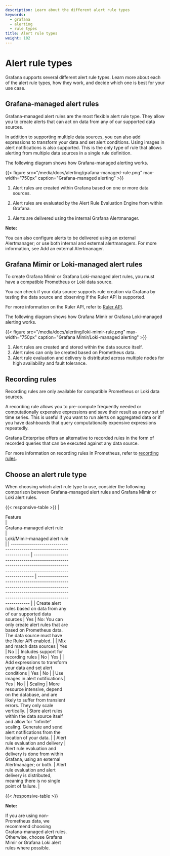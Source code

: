 ```yaml
---
description: Learn about the different alert rule types
keywords:
  - grafana
  - alerting
  - rule types
title: Alert rule types
weight: 102
---
```


# Alert rule types

Grafana supports several different alert rule types. Learn more about each of the alert rule types, how they work, and decide which one is best for your use case.

## Grafana-managed alert rules

Grafana-managed alert rules are the most flexible alert rule type. They allow you to create alerts that can act on data from any of our supported data sources.

In addition to supporting multiple data sources, you can also add expressions to transform your data and set alert conditions. Using images in alert notifications is also supported. This is the only type of rule that allows alerting from multiple data sources in a single rule definition.

The following diagram shows how Grafana-managed alerting works.

{{< figure src="/media/docs/alerting/grafana-managed-rule.png" max-width="750px" caption="Grafana-managed alerting" >}}

1. Alert rules are created within Grafana based on one or more data sources.

1. Alert rules are evaluated by the Alert Rule Evaluation Engine from within Grafana.

1. Alerts are delivered using the internal Grafana Alertmanager.

**Note:**

You can also configure alerts to be delivered using an external Alertmanager; or use both internal and external alertmanagers.
For more information, see Add an external Alertmanager.

## Grafana Mimir or Loki-managed alert rules

To create Grafana Mimir or Grafana Loki-managed alert rules, you must have a compatible Prometheus or Loki data source.

You can check if your data source supports rule creation via Grafana by testing the data source and observing if the Ruler API is supported.

For more information on the Ruler API, refer to [Ruler API](/docs/loki/latest/api/#ruler).

The following diagram shows how Grafana Mimir or Grafana Loki-managed alerting works.

{{< figure src="/media/docs/alerting/loki-mimir-rule.png" max-width="750px" caption="Grafana Mimir/Loki-managed alerting" >}}

1. Alert rules are created and stored within the data source itself.
1. Alert rules can only be created based on Prometheus data.
1. Alert rule evaluation and delivery is distributed across multiple nodes for high availability and fault tolerance.

## Recording rules

Recording rules are only available for compatible Prometheus or Loki data sources.

A recording rule allows you to pre-compute frequently needed or computationally expensive expressions and save their result as a new set of time series. This is useful if you want to run alerts on aggregated data or if you have dashboards that query computationally expensive expressions repeatedly.

Grafana Enterprise offers an alternative to recorded rules in the form of recorded queries that can be executed against any data source.

For more information on recording rules in Prometheus, refer to [recording rules](https://prometheus.io/docs/prometheus/latest/configuration/recording_rules/).

## Choose an alert rule type

When choosing which alert rule type to use, consider the following comparison between Grafana-managed alert rules and Grafana Mimir or Loki alert rules.

{{< responsive-table >}}
| <div style="width:200px">Feature</div> | <div style="width:200px">Grafana-managed alert rule</div> | <div style="width:200px">Loki/Mimir-managed alert rule |
| ----------------------------------------------------------------------- | ---------------------------------------------------------------------------------------------------------------------------- | ------------------------------------------------------------------------------------------------------------------------------------------------------- |
| Create alert rules<wbr /> based on data from any of our supported data sources | Yes | No: You can only create alert rules that are based on Prometheus data. The data source must have the Ruler API enabled. |
| Mix and match data sources | Yes | No |
| Includes support for recording rules | No | Yes |
| Add expressions to transform<wbr /> your data and set alert conditions | Yes | No |
| Use images in alert notifications | Yes | No |
| Scaling | More resource intensive, depend on the database, and are likely to suffer from transient errors. They only scale vertically. | Store alert rules within the data source itself and allow for “infinite” scaling. Generate and send alert notifications from the location of your data. |
| Alert rule evaluation and delivery | Alert rule evaluation and delivery is done from within Grafana, using an external Alertmanager; or both. | Alert rule evaluation and alert delivery is distributed, meaning there is no single point of failure. |

{{< /responsive-table >}}

**Note:**

If you are using non-Prometheus data, we recommend choosing Grafana-managed alert rules. Otherwise, choose Grafana Mimir or Grafana Loki alert rules where possible.
